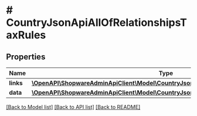 # # CountryJsonApiAllOfRelationshipsTaxRules

## Properties

Name | Type | Description | Notes
------------ | ------------- | ------------- | -------------
**links** | [**\OpenAPI\ShopwareAdminApiClient\Model\CountryJsonApiAllOfRelationshipsTaxRulesLinks**](CountryJsonApiAllOfRelationshipsTaxRulesLinks.md) |  | [optional]
**data** | [**\OpenAPI\ShopwareAdminApiClient\Model\CountryJsonApiAllOfRelationshipsTaxRulesData[]**](CountryJsonApiAllOfRelationshipsTaxRulesData.md) |  | [optional]

[[Back to Model list]](../../README.md#models) [[Back to API list]](../../README.md#endpoints) [[Back to README]](../../README.md)
